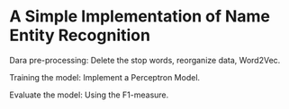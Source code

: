 
# A Simple Implementation of Name Entity Recognition

Dara pre-processing:
Delete the stop words, reorganize data, Word2Vec.

Training the model:
Implement a Perceptron Model.

Evaluate the model:
Using the F1-measure.
